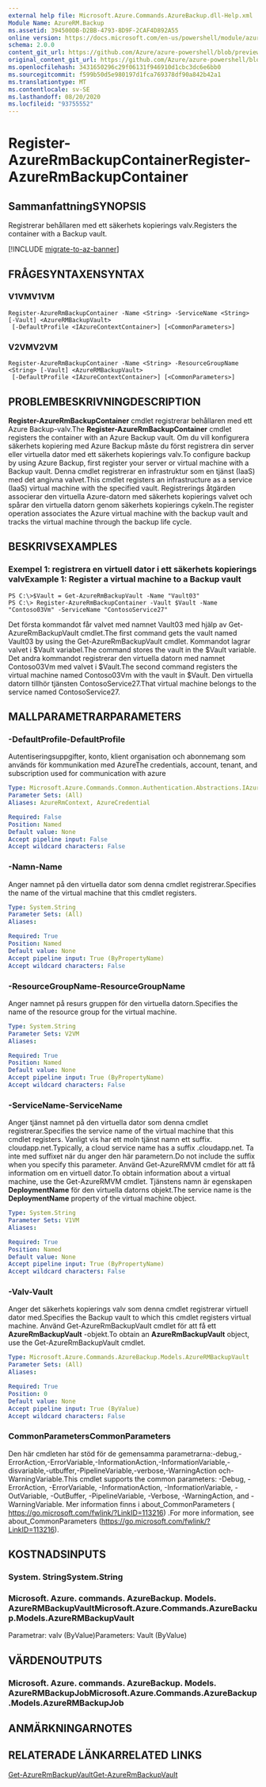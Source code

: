 ```yaml
---
external help file: Microsoft.Azure.Commands.AzureBackup.dll-Help.xml
Module Name: AzureRM.Backup
ms.assetid: 394500DB-D2BB-4793-8D9F-2CAF4D892A55
online version: https://docs.microsoft.com/en-us/powershell/module/azurerm.backup/register-azurermbackupcontainer
schema: 2.0.0
content_git_url: https://github.com/Azure/azure-powershell/blob/preview/src/ResourceManager/AzureBackup/Commands.AzureBackup/help/Register-AzureRmBackupContainer.md
original_content_git_url: https://github.com/Azure/azure-powershell/blob/preview/src/ResourceManager/AzureBackup/Commands.AzureBackup/help/Register-AzureRmBackupContainer.md
ms.openlocfilehash: 3431650296c29f06131f946910d1cbc3dc6e6bb0
ms.sourcegitcommit: f599b50d5e980197d1fca769378df90a842b42a1
ms.translationtype: MT
ms.contentlocale: sv-SE
ms.lasthandoff: 08/20/2020
ms.locfileid: "93755552"
---
```

# <span data-ttu-id="fa947-101">Register-AzureRmBackupContainer</span><span class="sxs-lookup"><span data-stu-id="fa947-101">Register-AzureRmBackupContainer</span></span>

## <span data-ttu-id="fa947-102">Sammanfattning</span><span class="sxs-lookup"><span data-stu-id="fa947-102">SYNOPSIS</span></span>
<span data-ttu-id="fa947-103">Registrerar behållaren med ett säkerhets kopierings valv.</span><span class="sxs-lookup"><span data-stu-id="fa947-103">Registers the container with a Backup vault.</span></span>

[!INCLUDE [migrate-to-az-banner](../../includes/migrate-to-az-banner.md)]

## <span data-ttu-id="fa947-104">FRÅGESYNTAXEN</span><span class="sxs-lookup"><span data-stu-id="fa947-104">SYNTAX</span></span>

### <span data-ttu-id="fa947-105">V1VM</span><span class="sxs-lookup"><span data-stu-id="fa947-105">V1VM</span></span>
```
Register-AzureRmBackupContainer -Name <String> -ServiceName <String> [-Vault] <AzureRMBackupVault>
 [-DefaultProfile <IAzureContextContainer>] [<CommonParameters>]
```

### <span data-ttu-id="fa947-106">V2VM</span><span class="sxs-lookup"><span data-stu-id="fa947-106">V2VM</span></span>
```
Register-AzureRmBackupContainer -Name <String> -ResourceGroupName <String> [-Vault] <AzureRMBackupVault>
 [-DefaultProfile <IAzureContextContainer>] [<CommonParameters>]
```

## <span data-ttu-id="fa947-107">PROBLEMBESKRIVNING</span><span class="sxs-lookup"><span data-stu-id="fa947-107">DESCRIPTION</span></span>
<span data-ttu-id="fa947-108">**Register-AzureRmBackupContainer** cmdlet registrerar behållaren med ett Azure Backup-valv.</span><span class="sxs-lookup"><span data-stu-id="fa947-108">The **Register-AzureRmBackupContainer** cmdlet registers the container with an Azure Backup vault.</span></span>
<span data-ttu-id="fa947-109">Om du vill konfigurera säkerhets kopiering med Azure Backup måste du först registrera din server eller virtuella dator med ett säkerhets kopierings valv.</span><span class="sxs-lookup"><span data-stu-id="fa947-109">To configure backup by using Azure Backup, first register your server or virtual machine with a Backup vault.</span></span>
<span data-ttu-id="fa947-110">Denna cmdlet registrerar en infrastruktur som en tjänst (IaaS) med det angivna valvet.</span><span class="sxs-lookup"><span data-stu-id="fa947-110">This cmdlet registers an infrastructure as a service (IaaS) virtual machine with the specified vault.</span></span>
<span data-ttu-id="fa947-111">Registrerings åtgärden associerar den virtuella Azure-datorn med säkerhets kopierings valvet och spårar den virtuella datorn genom säkerhets kopierings cykeln.</span><span class="sxs-lookup"><span data-stu-id="fa947-111">The register operation associates the Azure virtual machine with the backup vault and tracks the virtual machine through the backup life cycle.</span></span>

## <span data-ttu-id="fa947-112">BESKRIVS</span><span class="sxs-lookup"><span data-stu-id="fa947-112">EXAMPLES</span></span>

### <span data-ttu-id="fa947-113">Exempel 1: registrera en virtuell dator i ett säkerhets kopierings valv</span><span class="sxs-lookup"><span data-stu-id="fa947-113">Example 1: Register a virtual machine to a Backup vault</span></span>
```
PS C:\>$Vault = Get-AzureRmBackupVault -Name "Vault03"
PS C:\> Register-AzureRmBackupContainer -Vault $Vault -Name "Contoso03Vm" -ServiceName "ContosoService27"
```

<span data-ttu-id="fa947-114">Det första kommandot får valvet med namnet Vault03 med hjälp av Get-AzureRmBackupVault cmdlet.</span><span class="sxs-lookup"><span data-stu-id="fa947-114">The first command gets the vault named Vault03 by using the Get-AzureRmBackupVault cmdlet.</span></span>
<span data-ttu-id="fa947-115">Kommandot lagrar valvet i $Vault variabel.</span><span class="sxs-lookup"><span data-stu-id="fa947-115">The command stores the vault in the $Vault variable.</span></span>
<span data-ttu-id="fa947-116">Det andra kommandot registrerar den virtuella datorn med namnet Contoso03Vm med valvet i $Vault.</span><span class="sxs-lookup"><span data-stu-id="fa947-116">The second command registers the virtual machine named Contoso03Vm with the vault in $Vault.</span></span>
<span data-ttu-id="fa947-117">Den virtuella datorn tillhör tjänsten ContosoService27.</span><span class="sxs-lookup"><span data-stu-id="fa947-117">That virtual machine belongs to the service named ContosoService27.</span></span>

## <span data-ttu-id="fa947-118">MALLPARAMETRAR</span><span class="sxs-lookup"><span data-stu-id="fa947-118">PARAMETERS</span></span>

### <span data-ttu-id="fa947-119">-DefaultProfile</span><span class="sxs-lookup"><span data-stu-id="fa947-119">-DefaultProfile</span></span>
<span data-ttu-id="fa947-120">Autentiseringsuppgifter, konto, klient organisation och abonnemang som används för kommunikation med Azure</span><span class="sxs-lookup"><span data-stu-id="fa947-120">The credentials, account, tenant, and subscription used for communication with azure</span></span>

```yaml
Type: Microsoft.Azure.Commands.Common.Authentication.Abstractions.IAzureContextContainer
Parameter Sets: (All)
Aliases: AzureRmContext, AzureCredential

Required: False
Position: Named
Default value: None
Accept pipeline input: False
Accept wildcard characters: False
```

### <span data-ttu-id="fa947-121">-Namn</span><span class="sxs-lookup"><span data-stu-id="fa947-121">-Name</span></span>
<span data-ttu-id="fa947-122">Anger namnet på den virtuella dator som denna cmdlet registrerar.</span><span class="sxs-lookup"><span data-stu-id="fa947-122">Specifies the name of the virtual machine that this cmdlet registers.</span></span>

```yaml
Type: System.String
Parameter Sets: (All)
Aliases:

Required: True
Position: Named
Default value: None
Accept pipeline input: True (ByPropertyName)
Accept wildcard characters: False
```

### <span data-ttu-id="fa947-123">-ResourceGroupName</span><span class="sxs-lookup"><span data-stu-id="fa947-123">-ResourceGroupName</span></span>
<span data-ttu-id="fa947-124">Anger namnet på resurs gruppen för den virtuella datorn.</span><span class="sxs-lookup"><span data-stu-id="fa947-124">Specifies the name of the resource group for the virtual machine.</span></span>

```yaml
Type: System.String
Parameter Sets: V2VM
Aliases:

Required: True
Position: Named
Default value: None
Accept pipeline input: True (ByPropertyName)
Accept wildcard characters: False
```

### <span data-ttu-id="fa947-125">-ServiceName</span><span class="sxs-lookup"><span data-stu-id="fa947-125">-ServiceName</span></span>
<span data-ttu-id="fa947-126">Anger tjänst namnet på den virtuella dator som denna cmdlet registrerar.</span><span class="sxs-lookup"><span data-stu-id="fa947-126">Specifies the service name of the virtual machine that this cmdlet registers.</span></span>
<span data-ttu-id="fa947-127">Vanligt vis har ett moln tjänst namn ett suffix. cloudapp.net.</span><span class="sxs-lookup"><span data-stu-id="fa947-127">Typically, a cloud service name has a suffix .cloudapp.net.</span></span>
<span data-ttu-id="fa947-128">Ta inte med suffixet när du anger den här parametern.</span><span class="sxs-lookup"><span data-stu-id="fa947-128">Do not include the suffix when you specify this parameter.</span></span>
<span data-ttu-id="fa947-129">Använd Get-AzureRMVM cmdlet för att få information om en virtuell dator.</span><span class="sxs-lookup"><span data-stu-id="fa947-129">To obtain information about a virtual machine, use the Get-AzureRMVM cmdlet.</span></span>
<span data-ttu-id="fa947-130">Tjänstens namn är egenskapen **DeploymentName** för den virtuella datorns objekt.</span><span class="sxs-lookup"><span data-stu-id="fa947-130">The service name is the **DeploymentName** property of the virtual machine object.</span></span>

```yaml
Type: System.String
Parameter Sets: V1VM
Aliases:

Required: True
Position: Named
Default value: None
Accept pipeline input: True (ByPropertyName)
Accept wildcard characters: False
```

### <span data-ttu-id="fa947-131">-Valv</span><span class="sxs-lookup"><span data-stu-id="fa947-131">-Vault</span></span>
<span data-ttu-id="fa947-132">Anger det säkerhets kopierings valv som denna cmdlet registrerar virtuell dator med.</span><span class="sxs-lookup"><span data-stu-id="fa947-132">Specifies the Backup vault to which this cmdlet registers virtual machine.</span></span>
<span data-ttu-id="fa947-133">Använd Get-AzureRmBackupVault cmdlet för att få ett **AzureRmBackupVault** -objekt.</span><span class="sxs-lookup"><span data-stu-id="fa947-133">To obtain an **AzureRmBackupVault** object, use the Get-AzureRmBackupVault cmdlet.</span></span>

```yaml
Type: Microsoft.Azure.Commands.AzureBackup.Models.AzureRMBackupVault
Parameter Sets: (All)
Aliases:

Required: True
Position: 0
Default value: None
Accept pipeline input: True (ByValue)
Accept wildcard characters: False
```

### <span data-ttu-id="fa947-134">CommonParameters</span><span class="sxs-lookup"><span data-stu-id="fa947-134">CommonParameters</span></span>
<span data-ttu-id="fa947-135">Den här cmdleten har stöd för de gemensamma parametrarna:-debug,-ErrorAction,-ErrorVariable,-InformationAction,-InformationVariable,-disvariable,-utbuffer,-PipelineVariable,-verbose,-WarningAction och-WarningVariable.</span><span class="sxs-lookup"><span data-stu-id="fa947-135">This cmdlet supports the common parameters: -Debug, -ErrorAction, -ErrorVariable, -InformationAction, -InformationVariable, -OutVariable, -OutBuffer, -PipelineVariable, -Verbose, -WarningAction, and -WarningVariable.</span></span> <span data-ttu-id="fa947-136">Mer information finns i about_CommonParameters ( https://go.microsoft.com/fwlink/?LinkID=113216) .</span><span class="sxs-lookup"><span data-stu-id="fa947-136">For more information, see about_CommonParameters (https://go.microsoft.com/fwlink/?LinkID=113216).</span></span>

## <span data-ttu-id="fa947-137">KOSTNADS</span><span class="sxs-lookup"><span data-stu-id="fa947-137">INPUTS</span></span>

### <span data-ttu-id="fa947-138">System. String</span><span class="sxs-lookup"><span data-stu-id="fa947-138">System.String</span></span>

### <span data-ttu-id="fa947-139">Microsoft. Azure. commands. AzureBackup. Models. AzureRMBackupVault</span><span class="sxs-lookup"><span data-stu-id="fa947-139">Microsoft.Azure.Commands.AzureBackup.Models.AzureRMBackupVault</span></span>
<span data-ttu-id="fa947-140">Parametrar: valv (ByValue)</span><span class="sxs-lookup"><span data-stu-id="fa947-140">Parameters: Vault (ByValue)</span></span>

## <span data-ttu-id="fa947-141">VÄRDEN</span><span class="sxs-lookup"><span data-stu-id="fa947-141">OUTPUTS</span></span>

### <span data-ttu-id="fa947-142">Microsoft. Azure. commands. AzureBackup. Models. AzureRMBackupJob</span><span class="sxs-lookup"><span data-stu-id="fa947-142">Microsoft.Azure.Commands.AzureBackup.Models.AzureRMBackupJob</span></span>

## <span data-ttu-id="fa947-143">ANMÄRKNINGAR</span><span class="sxs-lookup"><span data-stu-id="fa947-143">NOTES</span></span>

## <span data-ttu-id="fa947-144">RELATERADE LÄNKAR</span><span class="sxs-lookup"><span data-stu-id="fa947-144">RELATED LINKS</span></span>

[<span data-ttu-id="fa947-145">Get-AzureRmBackupVault</span><span class="sxs-lookup"><span data-stu-id="fa947-145">Get-AzureRmBackupVault</span></span>](./Get-AzureRmBackupVault.md)


